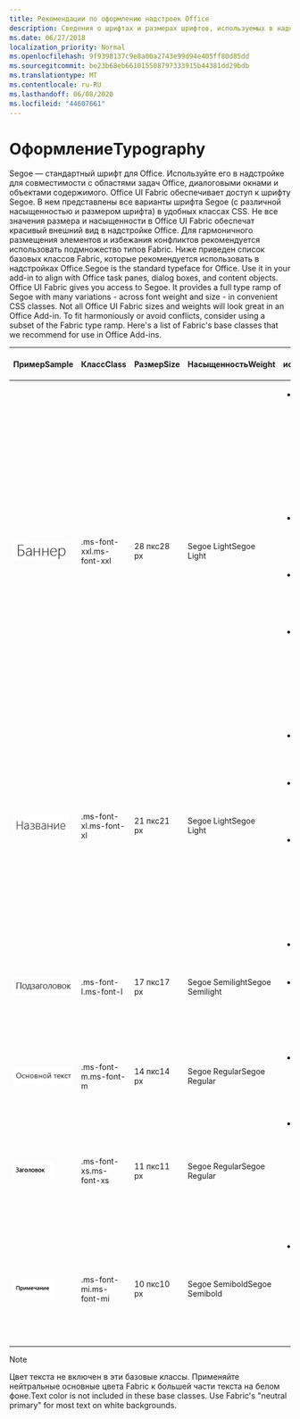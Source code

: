 ```yaml
---
title: Рекомендации по оформлению надстроек Office
description: Сведения о шрифтах и размерах шрифтов, используемых в надстройках Office.
ms.date: 06/27/2018
localization_priority: Normal
ms.openlocfilehash: 9f9398137c9e8a00a2743e99d94e405ff80d85dd
ms.sourcegitcommit: be23b68eb661015508797333915b44381dd29bdb
ms.translationtype: MT
ms.contentlocale: ru-RU
ms.lasthandoff: 06/08/2020
ms.locfileid: "44607661"
---
```

# <a name="typography"></a><span data-ttu-id="e46ab-103">Оформление</span><span class="sxs-lookup"><span data-stu-id="e46ab-103">Typography</span></span>

<span data-ttu-id="e46ab-p101">Segoe — стандартный шрифт для Office. Используйте его в надстройке для совместимости с областями задач Office, диалоговыми окнами и объектами содержимого. Office UI Fabric обеспечивает доступ к шрифту Segoe. В нем представлены все варианты шрифта Segoe (с различной насыщенностью и размером шрифта) в удобных классах CSS. Не все значения размера и насыщенности в Office UI Fabric обеспечат красивый внешний вид в надстройке Office. Для гармоничного размещения элементов и избежания конфликтов рекомендуется использовать подмножество типов Fabric. Ниже приведен список базовых классов Fabric, которые рекомендуется использовать в надстройках Office.</span><span class="sxs-lookup"><span data-stu-id="e46ab-p101">Segoe is the standard typeface for Office. Use it in your add-in to align with Office task panes, dialog boxes, and content objects. Office UI Fabric gives you access to Segoe. It provides a full type ramp of Segoe with many variations - across font weight and size - in convenient CSS classes. Not all Office UI Fabric sizes and weights will look great in an Office Add-in. To fit harmoniously or avoid conflicts, consider using a subset of the Fabric type ramp. Here's a list of Fabric's base classes that we recommend for use in Office Add-ins.</span></span>

|<span data-ttu-id="e46ab-111">Пример</span><span class="sxs-lookup"><span data-stu-id="e46ab-111">Sample</span></span> |<span data-ttu-id="e46ab-112">Класс</span><span class="sxs-lookup"><span data-stu-id="e46ab-112">Class</span></span> |<span data-ttu-id="e46ab-113">Размер</span><span class="sxs-lookup"><span data-stu-id="e46ab-113">Size</span></span> |<span data-ttu-id="e46ab-114">Насыщенность</span><span class="sxs-lookup"><span data-stu-id="e46ab-114">Weight</span></span> |<span data-ttu-id="e46ab-115">Рекомендуемое использование</span><span class="sxs-lookup"><span data-stu-id="e46ab-115">Recommended Usage</span></span> |
|------ |----- |---- |------ |----------------- |
|![Изображение текста баннера](../images/add-in-typeramp-hero.png)|<span data-ttu-id="e46ab-117">.ms-font-xxl</span><span class="sxs-lookup"><span data-stu-id="e46ab-117">.ms-font-xxl</span></span> |<span data-ttu-id="e46ab-118">28 пкс</span><span class="sxs-lookup"><span data-stu-id="e46ab-118">28 px</span></span> | <span data-ttu-id="e46ab-119">Segoe Light</span><span class="sxs-lookup"><span data-stu-id="e46ab-119">Segoe Light</span></span> |<ul><li><span data-ttu-id="e46ab-p102">Этот класс больше, чем все другие элементы оформления в Office. Используйте его с умом, чтобы избежать нарушения иерархии визуальных компонентов.</span><span class="sxs-lookup"><span data-stu-id="e46ab-p102">This class is larger than all other typographic elements in Office. Use it sparingly to avoid unseating visual hierarchy.</span></span></li><li><span data-ttu-id="e46ab-122">Старайтесь не использовать длинные строки в ограниченном пространстве.</span><span class="sxs-lookup"><span data-stu-id="e46ab-122">Avoid use on long strings in constrained spaces.</span></span></li><li><span data-ttu-id="e46ab-123">Оставьте достаточного свободного места вокруг текста при использовании этого класса.</span><span class="sxs-lookup"><span data-stu-id="e46ab-123">Provide ample whitespace around text using this class.</span></span></li><li><span data-ttu-id="e46ab-124">Обычно используется для сообщений при первом запуске, элементов баннера или других призывов к действию.</span><span class="sxs-lookup"><span data-stu-id="e46ab-124">Commonly used for first run messages, hero elements, or other calls to action.</span></span></li></ul> |
|![Изображение текста баннера](../images/add-in-typeramp-title.png)|<span data-ttu-id="e46ab-126">.ms-font-xl</span><span class="sxs-lookup"><span data-stu-id="e46ab-126">.ms-font-xl</span></span> |<span data-ttu-id="e46ab-127">21 пкс</span><span class="sxs-lookup"><span data-stu-id="e46ab-127">21 px</span></span> |<span data-ttu-id="e46ab-128">Segoe Light</span><span class="sxs-lookup"><span data-stu-id="e46ab-128">Segoe Light</span></span> | <ul><li><span data-ttu-id="e46ab-129">Этот класс соответствует названию области задач приложений Office.</span><span class="sxs-lookup"><span data-stu-id="e46ab-129">This class matches the task pane title of Office applications.</span></span></li><li><span data-ttu-id="e46ab-130">Используйте его с умом, чтобы избежать горизонтальной иерархии при оформлении.</span><span class="sxs-lookup"><span data-stu-id="e46ab-130">Use it sparingly to avoid a flat typographic hierarchy.</span></span></li><li><span data-ttu-id="e46ab-131">Обычно используется для элементов верхнего уровня, таких как название диалогового окна, страницы или содержимого.</span><span class="sxs-lookup"><span data-stu-id="e46ab-131">Commonly used as the top-level element such as dialog box, page, or content titles.</span></span></li></ul> |
|![Изображение текста баннера](../images/add-in-typeramp-subtitle.png)|<span data-ttu-id="e46ab-133">.ms-font-l</span><span class="sxs-lookup"><span data-stu-id="e46ab-133">.ms-font-l</span></span> |<span data-ttu-id="e46ab-134">17 пкс</span><span class="sxs-lookup"><span data-stu-id="e46ab-134">17 px</span></span> |<span data-ttu-id="e46ab-135">Segoe Semilight</span><span class="sxs-lookup"><span data-stu-id="e46ab-135">Segoe Semilight</span></span> | <ul><li><span data-ttu-id="e46ab-136">Этот класс располагается на уровень ниже названия.</span><span class="sxs-lookup"><span data-stu-id="e46ab-136">This class is the first stop below titles.</span></span></li><li><span data-ttu-id="e46ab-137">Обычно используется для подзаголовка, элемента навигации или заголовка группы.</span><span class="sxs-lookup"><span data-stu-id="e46ab-137">Commonly used as a subtitle, navigation element, or group header.</span></span></li><ul> |
|![Изображение текста баннера](../images/add-in-typeramp-body.png)|<span data-ttu-id="e46ab-139">.ms-font-m</span><span class="sxs-lookup"><span data-stu-id="e46ab-139">.ms-font-m</span></span> |<span data-ttu-id="e46ab-140">14 пкс</span><span class="sxs-lookup"><span data-stu-id="e46ab-140">14 px</span></span> |<span data-ttu-id="e46ab-141">Segoe Regular</span><span class="sxs-lookup"><span data-stu-id="e46ab-141">Segoe Regular</span></span> |<ul><li><span data-ttu-id="e46ab-142">Обычно используется для основного текста в надстройках.</span><span class="sxs-lookup"><span data-stu-id="e46ab-142">Commonly used as body text within add-ins.</span></span></li><ul>|
|![Изображение текста баннера](../images/add-in-typeramp-caption.png)|<span data-ttu-id="e46ab-144">.ms-font-xs</span><span class="sxs-lookup"><span data-stu-id="e46ab-144">.ms-font-xs</span></span> |<span data-ttu-id="e46ab-145">11 пкс</span><span class="sxs-lookup"><span data-stu-id="e46ab-145">11 px</span></span> | <span data-ttu-id="e46ab-146">Segoe Regular</span><span class="sxs-lookup"><span data-stu-id="e46ab-146">Segoe Regular</span></span> |<ul><li><span data-ttu-id="e46ab-147">Обычно используется для вторичного или третичного текста, например меток времени, а также для линий, подписей или меток полей.</span><span class="sxs-lookup"><span data-stu-id="e46ab-147">Commonly used for secondary or tertiary text such as timestamps, by lines, captions, or field labels.</span></span></li><ul>|
|![Изображение текста баннера](../images/add-in-typeramp-annotation.png)|<span data-ttu-id="e46ab-149">.ms-font-mi</span><span class="sxs-lookup"><span data-stu-id="e46ab-149">.ms-font-mi</span></span> |<span data-ttu-id="e46ab-150">10 пкс</span><span class="sxs-lookup"><span data-stu-id="e46ab-150">10 px</span></span> |<span data-ttu-id="e46ab-151">Segoe Semibold</span><span class="sxs-lookup"><span data-stu-id="e46ab-151">Segoe Semibold</span></span> |<ul><li><span data-ttu-id="e46ab-p103">Шрифт самого маленького размера. Должен использоваться редко. Применим в случаях, когда хорошая читаемость не важна.</span><span class="sxs-lookup"><span data-stu-id="e46ab-p103">The smallest step in the type ramp should be used rarely. It's available for circumstances where legibility is not required.</span></span></li><ul>|

> [!NOTE]
> <span data-ttu-id="e46ab-p104">Цвет текста не включен в эти базовые классы. Применяйте нейтральные основные цвета Fabric к большей части текста на белом фоне.</span><span class="sxs-lookup"><span data-stu-id="e46ab-p104">Text color is not included in these base classes. Use Fabric's "neutral primary" for most text on white backgrounds.</span></span>
